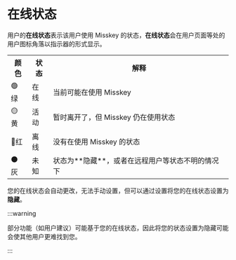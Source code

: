 # 在线状态

用户的**在线状态**表示该用户使用 Misskey 的状态，**在线状态**会在用户页面等处的用户图标角落以指示器的形式显示。

<table>
	<tbody><tr>
		<th>颜色</th>
		<th>状态</th>
		<th>解释</th>
	</tr>
	<tr>
		<td>🟢绿</td>
		<td>在线</td>
		<td>当前可能在使用 Misskey</td>
	</tr>
	<tr>
		<td>🟡黄</td>
		<td>活动</td>
		<td>暂时离开了，但 Misskey 仍在使用状态</td>
	</tr>
	<tr>
		<td>🔴红</td>
		<td>离线</td>
		<td>没有在使用 Misskey 的状态</td>
	</tr>
	<tr>
		<td>⚫灰</td>
		<td>未知</td>
		<td>状态为**隐藏**，或者在远程用户等状态不明的情况下</td>
	</tr>
</tbody></table>

您的在线状态会自动更改，无法手动设置，但可以通过设置将您的在线状态设置为**隐藏**。

:::warning

部分功能（如用户建议）可能基于您的在线状态，因此将您的状态设置为隐藏可能会使其他用户更难找到您。

:::
